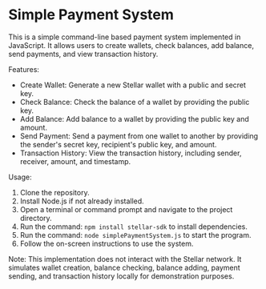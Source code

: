 # Simple Payment System

This is a simple command-line based payment system implemented in JavaScript. It allows users to create wallets, check balances, add balance, send payments, and view transaction history.

Features:
- Create Wallet: Generate a new Stellar wallet with a public and secret key.
- Check Balance: Check the balance of a wallet by providing the public key.
- Add Balance: Add balance to a wallet by providing the public key and amount.
- Send Payment: Send a payment from one wallet to another by providing the sender's secret key, recipient's public key, and amount.
- Transaction History: View the transaction history, including sender, receiver, amount, and timestamp.

Usage:
1. Clone the repository.
2. Install Node.js if not already installed.
3. Open a terminal or command prompt and navigate to the project directory.
4. Run the command: `npm install stellar-sdk` to install dependencies.
5. Run the command: `node simplePaymentSystem.js` to start the program.
6. Follow the on-screen instructions to use the system.

Note: This implementation does not interact with the Stellar network. It simulates wallet creation, balance checking, balance adding, payment sending, and transaction history locally for demonstration purposes.
